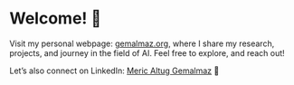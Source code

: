 # Welcome! 👋

Visit my personal webpage: [gemalmaz.org](https://gemalmaz.org), where I share my research, projects, and journey in the field of AI. Feel free to explore, and reach out!

Let’s also connect on LinkedIn: [Meric Altug Gemalmaz](https://www.linkedin.com/in/meric-altug-gemalmaz/) 🤖





